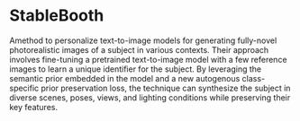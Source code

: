 # StableBooth
Amethod to personalize text-to-image models for generating fully-novel photorealistic images of a subject in various contexts. Their approach involves fine-tuning a pretrained text-to-image model with a few reference images to learn a unique identifier for the subject. By leveraging the semantic prior embedded in the model and a new autogenous class-specific prior preservation loss, the technique can synthesize the subject in diverse scenes, poses, views, and lighting conditions while preserving their key features.
